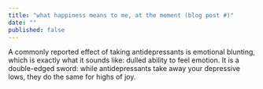 ```yaml
---
title: "what happiness means to me, at the moment (blog post #)"
date: ""
published: false
---
```


A commonly reported effect of taking antidepressants is emotional blunting, which is exactly what it sounds like: dulled ability to feel emotion. It is a double-edged sword: while antidepressants take away your depressive lows, they do the same for highs of joy.